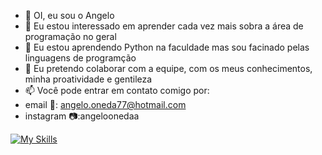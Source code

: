 - 👋 OI, eu sou o Angelo  
- 👀 Eu estou interessado em aprender cada vez mais sobra a área de programação no geral
- 🌱 Eu estou aprendendo Python na faculdade mas sou facinado pelas linguagens de programção 
- 💞️ Eu pretendo colaborar com a equipe, com os meus conhecimentos, minha proatividade e gentileza
- 📫 Você pode entrar em contato comigo por:
-   email 📧: angelo.oneda77@hotmail.com
-   instagram 📷:angeloonedaa

[![My Skills](https://skillicons.dev/icons?i=js,html,css,bootstrap,py,php)](https://skillicons.dev)
